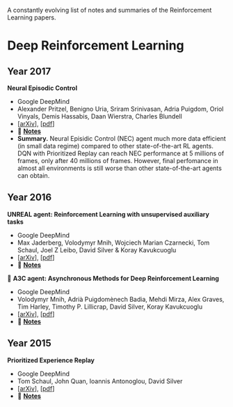 A constantly evolving list of notes and summaries of the Reinforcement Learning papers.

# Deep Reinforcement Learning
## Year 2017
**Neural Episodic Control**
  - Google DeepMind
  - Alexander Pritzel, Benigno Uria, Sriram Srinivasan, Adria Puigdom, Oriol Vinyals, Demis Hassabis, Daan Wierstra, Charles Blundell
  - [[arXiv](https://arxiv.org/abs/1703.01988v1)], [[pdf](https://arxiv.org/pdf/1703.01988v1.pdf)]
  - :pencil: [**Notes**](./notes/nec-agent.md)
  - **Summary.** Neural Episidic Control (NEC) agent much more data efficient (in small data regime) compared to other state-of-the-art RL agents. DQN with Prioritized Replay can reach NEC performance at 5 millions of frames, only after 40 millions of frames. However, final perfomance in almost all environments is still worse than other state-of-the-art agents can obtain.

## Year 2016
**UNREAL agent: Reinforcement Learning with unsupervised auxiliary tasks**
  - Google DeepMind
  - Max Jaderberg, Volodymyr Mnih, Wojciech Marian Czarnecki, Tom Schaul, Joel Z Leibo, David Silver & Koray Kavukcuoglu
  - [[arXiv](https://arxiv.org/abs/1611.05397)], [[pdf](https://arxiv.org/pdf/1611.05397.pdf)] 
  - :pencil: [**Notes**](./notes/unreal-agent.md)
  
  
:rocket: **A3C agent: Asynchronous Methods for Deep Reinforcement Learning**
  - Google DeepMind
  - Volodymyr Mnih, Adrià Puigdomènech Badia, Mehdi Mirza, Alex Graves, Tim Harley, Timothy P. Lillicrap, David Silver, Koray Kavukcuoglu
  - [[arXiv](https://arxiv.org/abs/1602.01783v2)], [[pdf](https://arxiv.org/pdf/1602.01783v2.pdf)]
  - :pencil: [**Notes**](./notes/a3c-agent.md)

## Year 2015
**Prioritized Experience Replay**
  - Google DeepMind
  - Tom Schaul, John Quan, Ioannis Antonoglou, David Silver
  - [[arXiv](https://arxiv.org/abs/1511.05952v4)], [[pdf](https://arxiv.org/pdf/1511.05952v4.pdf)]
  - :pencil: [**Notes**](./notes/prioritized-exp-replay.md)
